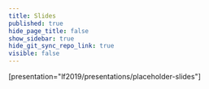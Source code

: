 ```yaml
---
title: Slides
published: true
hide_page_title: false
show_sidebar: true
hide_git_sync_repo_link: true
visible: false
---
```


[presentation="lf2019/presentations/placeholder-slides"]
